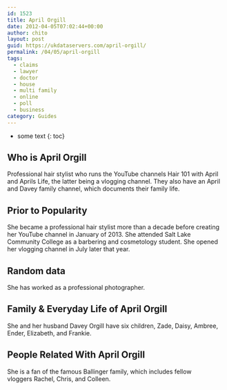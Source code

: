 ```yaml
---
id: 1523
title: April Orgill
date: 2012-04-05T07:02:44+00:00
author: chito
layout: post
guid: https://ukdataservers.com/april-orgill/
permalink: /04/05/april-orgill
tags:
  - claims
  - lawyer
  - doctor
  - house
  - multi family
  - online
  - poll
  - business
category: Guides
---
```


* some text
{: toc}


## Who is  April Orgill
                  
                  
                  
Professional hair stylist who runs the YouTube channels Hair 101 with April and Aprils Life, the latter being a vlogging channel. They also have an April and Davey family channel, which documents their family life. 
                  
                
                
                
## Prior to Popularity 
                  
                  
                  
She became a professional hair stylist more than a decade before creating her YouTube channel in January of 2013. She attended Salt Lake Community College as a barbering and cosmetology student. She opened her vlogging channel in July later that year. 
                  
                
                
                
## Random data 
                  
                  
                  
She has worked as a professional photographer. 
                  
                
                
                
## Family & Everyday Life of April Orgill
                  
                  
                  
She and her husband Davey Orgill have six children, Zade, Daisy, Ambree, Ender, Elizabeth, and Frankie.
                  
                
                
                
## People Related With  April Orgill
                  
                  
                  
She is a fan of the famous Ballinger family, which includes fellow vloggers Rachel, Chris, and Colleen. 
                  
                
              
            
          
          
          
    
    
  
